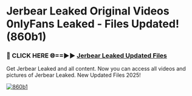 # Jerbear Leaked Original Videos 0nlyFans Leaked - Files Updated! (860b1)

<h3>🔴 CLICK HERE 🌐==►► <a href="https://tinyurl.com/4seja8ks" rel="nofollow">Jerbear Leaked Updated Files</a></h3>

Get Jerbear Leaked and all content. Now you can access all videos and pictures of Jerbear Leaked. New Updated Files 2025!

[![860b1](https://i.imgur.com/EWjZXRe.gif)](https://tinyurl.com/4seja8ks)
